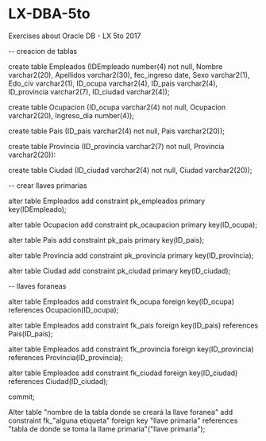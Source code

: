 # LX-DBA-5to
Exercises about Oracle DB - LX 5to 2017

-- creacion de tablas

create table Empleados
(IDEmpleado number(4) not null, Nombre varchar2(20), Apellidos varchar2(30), 
fec_ingreso date, Sexo varchar2(1), Edo_civ varchar2(1), ID_ocupa varchar2(4), 
ID_pais varchar2(4), ID_provincia varchar2(7), ID_ciudad varchar2(4));

create table Ocupacion
(ID_ocupa varchar2(4) not null, Ocupacion varchar2(20), Ingreso_dia number(4));

create table Pais
(ID_pais varchar2(4) not null, Pais varchar2(20));

create table Provincia
(ID_provincia varchar2(7) not null, Provincia varchar2(20)):

create table Ciudad
(ID_ciudad varchar2(4) not null, Ciudad varchar2(20));


-- crear llaves primarias

alter table Empleados add constraint pk_empleados
 primary key(IDEmpleado);

alter table Ocupacion add constraint pk_ocaupacion
 primary key(ID_ocupa);

alter table Pais add constraint pk_pais
 primary key(ID_pais);

alter table Provincia add constraint pk_provincia
 primary key(ID_provincia);

alter table Ciudad add constraint pk_ciudad
 primary key(ID_ciudad);


-- llaves foraneas

alter table Empleados add constraint fk_ocupa
foreign key(ID_ocupa) references Ocupacion(ID_ocupa);

alter table Empleados add constraint fk_pais
foreign key(ID_pais) references Pais(ID_pais);

alter table Empleados add constraint fk_provincia
foreign key(ID_provincia) references Provincia(ID_provincia);

alter table Empleados add constraint fk_ciudad
foreign key(ID_ciudad) references Ciudad(ID_ciudad);

commit;

Alter table "nombre de la tabla donde se creará la llave foranea" add constraint fk_"alguna etiqueta" 
foreign key "llave primaria" references "tabla de donde se toma la llame primaria"("llave primaria"); 

